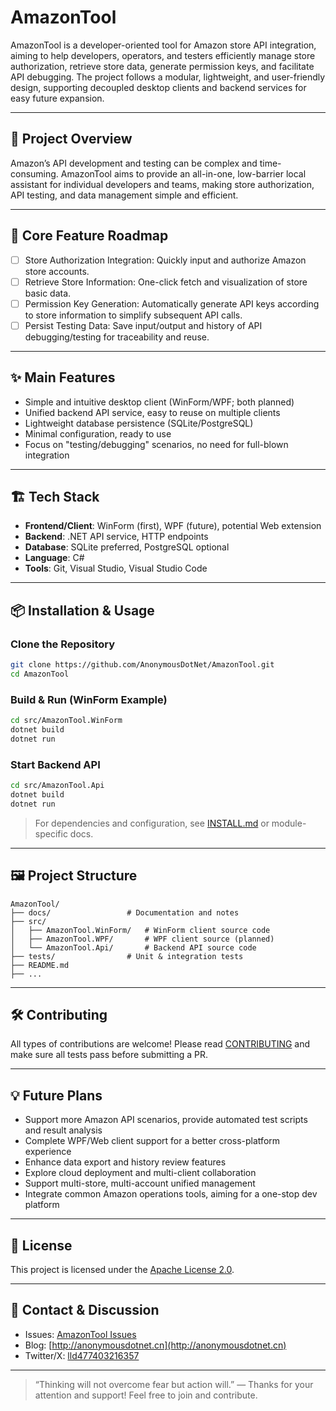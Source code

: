 # AmazonTool

AmazonTool is a developer-oriented tool for Amazon store API integration, aiming to help developers, operators, and testers efficiently manage store authorization, retrieve store data, generate permission keys, and facilitate API debugging. The project follows a modular, lightweight, and user-friendly design, supporting decoupled desktop clients and backend services for easy future expansion.

---

## 📝 Project Overview

Amazon’s API development and testing can be complex and time-consuming. AmazonTool aims to provide an all-in-one, low-barrier local assistant for individual developers and teams, making store authorization, API testing, and data management simple and efficient.

---

## 🚀 Core Feature Roadmap

- [ ] Store Authorization Integration: Quickly input and authorize Amazon store accounts.
- [ ] Retrieve Store Information: One-click fetch and visualization of store basic data.
- [ ] Permission Key Generation: Automatically generate API keys according to store information to simplify subsequent API calls.
- [ ] Persist Testing Data: Save input/output and history of API debugging/testing for traceability and reuse.

---

## ✨ Main Features

- Simple and intuitive desktop client (WinForm/WPF; both planned)
- Unified backend API service, easy to reuse on multiple clients
- Lightweight database persistence (SQLite/PostgreSQL)
- Minimal configuration, ready to use
- Focus on "testing/debugging" scenarios, no need for full-blown integration

---

## 🏗️ Tech Stack

- **Frontend/Client**: WinForm (first), WPF (future), potential Web extension
- **Backend**: .NET API service, HTTP endpoints
- **Database**: SQLite preferred, PostgreSQL optional
- **Language**: C#
- **Tools**: Git, Visual Studio, Visual Studio Code

---

## 📦 Installation & Usage

### Clone the Repository

```sh
git clone https://github.com/AnonymousDotNet/AmazonTool.git
cd AmazonTool
```

### Build & Run (WinForm Example)

```sh
cd src/AmazonTool.WinForm
dotnet build
dotnet run
```

### Start Backend API

```sh
cd src/AmazonTool.Api
dotnet build
dotnet run
```

> For dependencies and configuration, see [INSTALL.md](INSTALL.en.md) or module-specific docs.

---

## 🖼️ Project Structure

```
AmazonTool/
├── docs/                 # Documentation and notes
├── src/
│   ├── AmazonTool.WinForm/   # WinForm client source code
│   ├── AmazonTool.WPF/       # WPF client source (planned)
│   └── AmazonTool.Api/       # Backend API source code
├── tests/                # Unit & integration tests
├── README.md
├── ...
```

---

## 🛠️ Contributing

All types of contributions are welcome! Please read [CONTRIBUTING](CONTRIBUTING.en.md) and make sure all tests pass before submitting a PR.

---

## 💡 Future Plans

- Support more Amazon API scenarios, provide automated test scripts and result analysis
- Complete WPF/Web client support for a better cross-platform experience
- Enhance data export and history review features
- Explore cloud deployment and multi-client collaboration
- Support multi-store, multi-account unified management
- Integrate common Amazon operations tools, aiming for a one-stop dev platform

---

## 📃 License

This project is licensed under the [Apache License 2.0](LICENSE).

---

## 🙋 Contact & Discussion

- Issues: [AmazonTool Issues](https://github.com/AnonymousDotNet/AmazonTool/issues)
- Blog: [http://anonymousdotnet.cn](http://anonymousdotnet.cn)
- Twitter/X: [lld477403216357](https://x.com/lld477403216357)

---

> “Thinking will not overcome fear but action will.”
> — Thanks for your attention and support! Feel free to join and contribute.